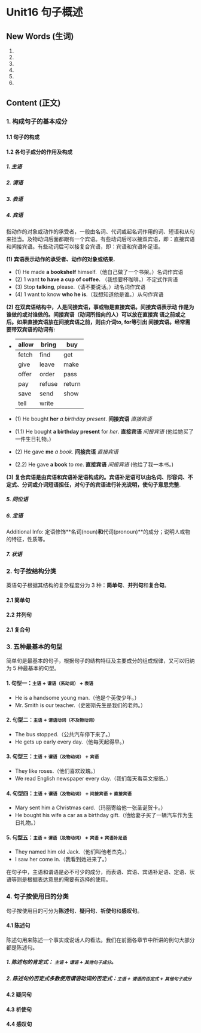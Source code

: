 # Unit16 句子概述




## New Words (生词)
1.  
1.  
1.  
1.  
1.  
1.  




## Content (正文)

### 1. 构成句子的基本成分
#### 1.1 句子的构成

#### 1.2 各句子成分的作用及构成
##### 1. 主语
##### 2. 谓语
##### 3. 表语

##### 4. 宾语
指动作的对象或动作的承受者，一般由名词、代词或起名词作用的词、短语和从句来担当。及物动词后面都跟有一个宾语。有些动词后可以接双宾语，即：直接宾语和间接宾语。有些动词后可以接复合宾语，即：宾语和宾语补足语。

**(1) 宾语表示动作的承受者、动作的对象或结果.**
- (1) He made **a bookshelf** himself.（他自己做了一个书架。）名词作宾语
- (2) 1 want **to have a cup of coffee.** （我想要杯咖啡。）不定式作宾语
- (3) Stop **talking**, please.（请不要说话。）动名词作宾语
- (4) 1 want to know **who he is**.（我想知道他是谁。）从句作宾语

**(2) 在双宾语结构中，人是间接宾语，事或物是直接宾语。间接宾语表示动 作是为谁做的或对谁做的。间接宾语（动词所指向的人）可以放在直接宾 语之前或之后。如果直接宾语放在间接宾语之前，则由介词to, for等引出 间接宾语。经常需要带双宾语的动词有:**
- | allow | bring |  buy |
  | ---- | ---- | ---- |
  | fetch | find  |  get  |
  | give  | leave |  make |
  | offer | order |  pass |
  | pay | refuse | return |
  | save | send | show  |
  | tell | write |   |
  
- (1) He bought **her** *a birthday present*. **间接宾语**  *直接宾语*
- (1.1) He bought **a birthday present** for *her*. **直接宾语**  *间接宾语*
  (他给她买了一件生日礼物。)
- (2) He gave **me** *a book*.  **间接宾语**  *直接宾语*
- (2.2) He gave **a book** to *me*.  **直接宾语**  *间接宾语*
 (他给了我一本书。)


**(3) 复合宾语是由宾语和宾语补足语构成的。宾语补足语可以由名词、形容词、不定式、分词或介词短语担任，对句子的宾语进行补充说明，使句子意思完整.**


##### 5. 同位语
##### 6. 定语

Additional Info: 定语修饰**名词(noun)**和**代词(pronoun)**的成分；说明人或物的特征，性质等。

##### 7. 状语


### 2. 句子按结构分类
英语句子根据其结构的复杂程度分为 3 种：**简单句**、**并列句**和**复合句**。
#### 2.1 简单句
#### 2.2 并列句
#### 2.1 复合句


### 3. 五种最基本的句型
简单句是最基本的句子，根据句子的结构特征及主要成分的组成规律，又可以归纳为 5 种最基本的句型。
#### 1. 句型一：`主语` + `谓语（系动词）` + `表语`
- He is a handsome young man.（他是个英俊少年。） 
- Mr. Smith is our teacher.（史密斯先生是我们的老师。）

#### 2. 句型二：`主语` + `谓语动词（不及物动词）`
- The bus stopped.（公共汽车停下来了。） 
- He gets up early every day.（他每天起得早。）

#### 3. 句型三：`主语` + `谓语（及物动词）` + `宾语`
- They like roses.（他们喜欢玫瑰。） 
- We read English newspaper every day.（我们每天看英文报纸。）

#### 4. 句型四：`主语` + `谓语（及物动词）` + `间接宾语` + `直接宾语`
- Mary sent him a Christmas card.（玛丽寄给他一张圣诞贺卡。）
- He bought his wife a car as a birthday gift.（他给妻子买了一辆汽车作为生日礼物。）

#### 5. 句型五：`主语` + `谓语（及物动词）` + `宾语` + `宾语补足语`
- They named him old Jack.（他们叫他老杰克。）
- I saw her come in.（我看到她进来了。）

在句子中，主语和谓语是必不可少的成分，而表语、宾语、宾语补足语、定语、状语等则是根据表达意思的需要有选择的使用。


### 4. 句子按使用目的分类
句子按使用目的可分为**陈述句**、**疑问句**、**祈使句**和**感叹句**。
#### 4.1 陈述句
陈述句用来陈述一个事实或说话人的看法。我们在前面各章节中所讲的例句大部分都是陈述句。
##### 1. 陈述句的肯定式： `主语` + `谓语` + `其他句子成分`。
##### 2. 陈述句的否定式多数使用谓语动词的否定式：`主语` + `谓语的否定式` + `其他句子成分`

#### 4.2 疑问句

#### 4.3 祈使句

#### 4.4 感叹句

